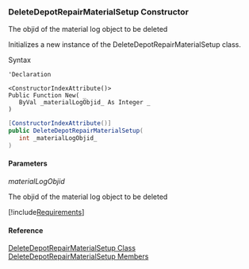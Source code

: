 ﻿### DeleteDepotRepairMaterialSetup Constructor

The objid of the material log object to be deleted

Initializes a new instance of the DeleteDepotRepairMaterialSetup class.

Syntax

```vbnet
'Declaration

<ConstructorIndexAttribute()>
Public Function New( _
   ByVal _materialLogObjid_ As Integer _
)
```

```csharp
[ConstructorIndexAttribute()]
public DeleteDepotRepairMaterialSetup( 
   int _materialLogObjid_
)
```

#### Parameters

_materialLogObjid_

The objid of the material log object to be deleted

[!include[Requirements](../partials/requirements.md)]

#### Reference

[DeleteDepotRepairMaterialSetup Class](FChoice.Toolkits.Clarify~FChoice.Toolkits.Clarify.DepotRepair.DeleteDepotRepairMaterialSetup.md)  
[DeleteDepotRepairMaterialSetup Members](FChoice.Toolkits.Clarify~FChoice.Toolkits.Clarify.DepotRepair.DeleteDepotRepairMaterialSetup_members.md)